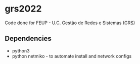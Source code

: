 # grs2022
Code done for FEUP - U.C. Gestão de Redes e Sistemas (GRS)

## Dependencies

+ python3
+ python netmiko - to automate install and network configs

